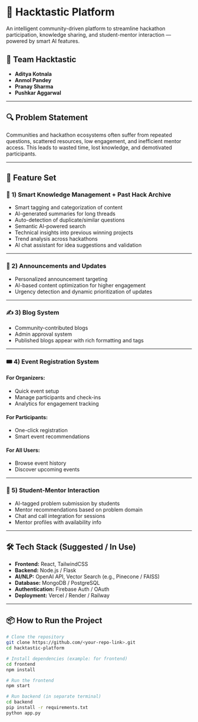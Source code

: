 # 🚀 Hacktastic Platform

An intelligent community-driven platform to streamline hackathon participation, knowledge sharing, and student-mentor interaction — powered by smart AI features.

## 👥 Team Hacktastic

- **Aditya Kotnala**  
- **Anmol Pandey**  
- **Pranay Sharma**  
- **Pushkar Aggarwal**

---

## 🔍 Problem Statement

Communities and hackathon ecosystems often suffer from repeated questions, scattered resources, low engagement, and inefficient mentor access. This leads to wasted time, lost knowledge, and demotivated participants.

---

## 🌟 Feature Set

### 🧠 1) Smart Knowledge Management + Past Hack Archive

- Smart tagging and categorization of content  
- AI-generated summaries for long threads  
- Auto-detection of duplicate/similar questions  
- Semantic AI-powered search  
- Technical insights into previous winning projects  
- Trend analysis across hackathons  
- AI chat assistant for idea suggestions and validation  

---

### 📣 2) Announcements and Updates

- Personalized announcement targeting  
- AI-based content optimization for higher engagement  
- Urgency detection and dynamic prioritization of updates  

---

### ✍️ 3) Blog System

- Community-contributed blogs  
- Admin approval system  
- Published blogs appear with rich formatting and tags  

---

### 🎟️ 4) Event Registration System

#### For Organizers:
- Quick event setup  
- Manage participants and check-ins  
- Analytics for engagement tracking  

#### For Participants:
- One-click registration  
- Smart event recommendations  

#### For All Users:
- Browse event history  
- Discover upcoming events  

---

### 🤝 5) Student-Mentor Interaction

- AI-tagged problem submission by students  
- Mentor recommendations based on problem domain  
- Chat and call integration for sessions  
- Mentor profiles with availability info  

---

## 🛠️ Tech Stack (Suggested / In Use)

- **Frontend:** React, TailwindCSS  
- **Backend:** Node.js / Flask  
- **AI/NLP:** OpenAI API, Vector Search (e.g., Pinecone / FAISS)  
- **Database:** MongoDB / PostgreSQL  
- **Authentication:** Firebase Auth / OAuth  
- **Deployment:** Vercel / Render / Railway  

---

## 📦 How to Run the Project

```bash
# Clone the repository
git clone https://github.com/<your-repo-link>.git
cd hacktastic-platform

# Install dependencies (example: for frontend)
cd frontend
npm install

# Run the frontend
npm start

# Run backend (in separate terminal)
cd backend
pip install -r requirements.txt
python app.py
